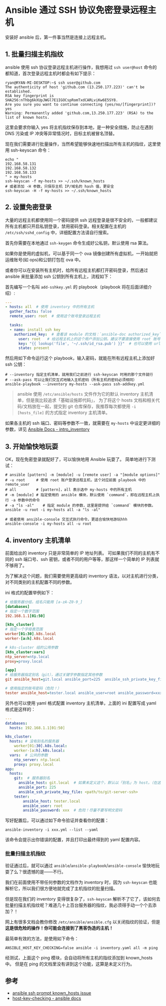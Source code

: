 # Ansible 通过 SSH 协议免密登录远程主机

安装好 ansible 后，第一件事当然是连接上远程主机。

## 1. 批量扫描主机指纹

ansible 使用 ssh 协议登录远程主机进行操作，我想用过 `ssh user@host` 命令的都知道，首次登录远程主机时都会有如下提示：

```shell
ryan@RYAN-MI-DESKTOP:~$ ssh user@github.com
The authenticity of host 'github.com (13.250.177.223)' can't be established.
RSA key fingerprint is SHA256:nThbg6kXUpJWGl7E1IGOCspRomTxdCARLviKw6E5SY8.
Are you sure you want to continue connecting (yes/no/[fingerprint])? yes
Warning: Permanently added 'github.com,13.250.177.223' (RSA) to the list of known hosts.
```

这里会要求你输入 yes 将主机指纹保存到本地，是一种安全措施，防止在遇到 DNS 污染或 IP 冲突等异常情况时，目标主机被冒名顶替。

现在我们需要进行批量操作，当然希望能够快速地扫描出所有主机的指纹，这里使用 ssh-keyscan 命令：

```shell
echo "
192.168.58.131
192.168.58.132
192.168.58.133
" > my-hosts
ssh-keyscan -f my-hosts >> ~/.ssh/known_hosts
# 或者添加 -H 参数，只保存主机 IP/域名的 hash 值，更安全
ssh-keyscan -H -f my-hosts >> ~/.ssh/known_hosts
```

## 2. 设置免密登录

大量的远程主机都使用同一个密码提供 ssh 远程登录是很不安全的，一般都建议所有主机都只开启私钥登录，禁用密码登录。相关配置在主机的 `/etc/ssh/sshd_config` 中，详细配置方法请自行搜索。

首先你需要在本地通过 `ssh-keygen` 命令生成好公私钥，默认使用 rsa 算法。

如果你是使用的虚拟机，可以基于同一个 ova 镜像创建所有虚拟机，一开始就把运维账号(如 ops)和公钥打包在 ova 中。

或者你可以在安装所有主机时，给所有远程主机都打开密码登录，然后通过 ansible 来批量添加 ssh 公钥到所有主机上，流程如下：

首先编写一个名叫 `add-sshkey.yml` 的 playbook（playbook 将在后面详细介绍）:

```yaml
---
- hosts: all  # 使用 inventory 中的所有主机
  gather_facts: false
  remote_user: root  # 使用这个账号登录远程主机

  tasks:
  - name: install ssh key
    authorized_key:  # 查看该 module 的文档：`ansible-doc authorized_key`
      user: root   # 给远程主机上的这个用户添加公钥。建议不要直接使用 root 账号（可以用 ops）
      key: "{{ lookup('file', '~/.ssh/id_rsa.pub') }}"  # 也可以使用 url，这样公钥可以直接放 nginx 上挂着，更方便。
      state: present
```

然后用如下命令运行这个 playbook，输入密码，就能在所有远程主机上添加好 ssh 公钥：

```shell
# --inventory 指定主机清单，就用我们之前进行 ssh-keyscan 时用的那个文件就行
# --ask-pass 可以让我们交互式地输入主机密码（所有主机的密码必须相同）
ansible-playbook --inventory my-hosts --ask-pass ssh-addkey.yml 
```

>ansible 使用 `/etc/ansible/hosts` 文件作为它的默认 inventory 主机清单，但是我比较追求「基础设施即代码」，
为了将这个 hosts 文档和相关代码/文档放在一起，提交到 git 仓库保存，我推荐每次都使用 `-i [hosts_file]` 的方式指定 inventory 主机清单。


如果各主机的 ssh 端口、密码等参数不一致，就需要在 `my-hosts` 中设定更详细的参数，详见 [Ansible Docs - intro_inventory](https://docs.ansible.com/ansible/latest/user_guide/intro_inventory.html)


## 3. 开始愉快地玩耍

OK，现在免密登录就配好了，可以愉快地用 Ansible 玩耍了。
简单地进行下测试：

```
# ansible [pattern] -m [module] -u [remote user] -a "[module options]"
# -u root     # 使用 root 账户登录远程主机，这个对应前面 playbook 中的 remote_user
# all         # [pattern]，all 表示选中 my-hosts 中的所有主机
# -m [module] # 指定使用的 ansible 模块，默认使用 `command`，即在远程主机上执行 -a 参数中的命令 
# -a "ls -al"    # 指定 module 的参数，这里是提供给 `command` 模块的参数。
ansible -u root -i my-hosts all -a "ls -al"

# 或者使用 ansible-console 交互式执行命令，更适合愉快地游玩hhh
ansible-console -i my-hosts all -u root
```


## 4. inventory 主机清单

前面给出的 inventory 只是非常简单的 IP 地址列表。
可如果我们不同的主机有不同的 ssh 端口号、ssh 密钥，或者不同的用户等等，那这样一个简单的 IP 列表就不够用了。

为了解决这个问题，我们需要使用更高级的 inventory 语法，以对主机进行分类，对不同类别的主机配置不同的参数。

ini 格式的配置举例如下：

```ini
# 给服务器分组，组名只能用 [a-zA-Z0-9_]
[databases]
# 指定一个数字范围
192.168.1.1[01:50]

[k8s_cluster]
# 指定一个字母表范围
worker[01:30].k8s.local
worker-[a:h].k8s.local

# k8s-cluster 组的公用参数
[k8s_cluster:vars]
ntp_server=ntp.local
proxy=proxy.local

[app]
# 给服务器指定别名（git），通过关键字参数指定其他参数
git ansible_host=git.local ansible_port=225  ansible_ssh_private_key_file=<path/to/git-server-ssh>

# 使用指定的账号密码（危险！）
tester ansible_host=tester.local ansible_user=root ansible_password=xxx
```

另外也可以使用 yaml 格式配置 inventory 主机清单，上面的 ini 配置写成 yaml 格式是这样的：

```yaml
---
databases:
  hosts: 192.168.1.1[01:50]

k8s_cluster:
  hosts: # 没有别名的服务器
    worker[01:30].k8s.local:
    worker-[a:h].k8s.local:
  vars:  # 公共的参数
    ntp_server: ntp.local
    proxy: proxy.local
app:
  hosts:
    git:  # 服务器别名
      ansible_host: git.local  # 如果未定义这个，默认以「别名」为 host。（在这里就是 git）
      ansible_port: 225
      ansible_ssh_private_key_file: <path/to/git-server-ssh>
    tester:
        ansible_host: tester.local
        ansible_user: root
        ansible_password: xxx  # 危险！尽量不要写明文密码
```

写好配置后，可以通过如下命令验证并查看你的配置：

```shell
ansible-inventory -i xxx.yml --list --yaml
```

该命令会提示出你错误的配置，并且打印出最终得到的 yaml 配置内容。

### 批量扫描主机指纹

验证通过后，就可以通过 `ansible`/`ansible-playbook`/`ansible-console` 愉快地玩耍了么？很遗憾的是——不行。

我们在前面使用不带任何参数的文档作为 inventory 时，因为 `ssh-keyscan` 也能解析它，所以我们很方便地就完成了主机指纹的批量扫描。

但是现在我们的 inventory 变得很复杂了，`ssh-keyscan` 解析不了它了，该如何去批量扫描主机指纹呢？难道几十上百台服务器的指纹，我必须得手动一个个去添加？！

网上有很多文档会教你修改 `/etc/ansible/ansible.cfg` 以关闭指纹的验证，但是**这是很危险的操作！你可能会连接到了黑客伪造的主机！**

最简单有效的方法，是使用如下命令：

```shell
ANSIBLE_HOST_KEY_CHECKING=false ansible -i inventory.yaml all -m ping
```

经测试，上面这个 ping 模块，会自动将所有主机的指纹添加到 known_hosts 中。
但是在 ping 的文档里没有讲到这个功能，这算是未定义行为。

## 参考

- [ansible ssh prompt known_hosts issue](https://stackoverflow.com/questions/30226113/ansible-ssh-prompt-known-hosts-issue/39083724#39083724)
- [host-key-checking - ansible docs](https://docs.ansible.com/ansible/latest/user_guide/connection_details.html#host-key-checking)
